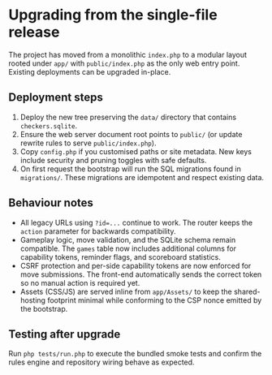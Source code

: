 # Upgrading from the single-file release

The project has moved from a monolithic `index.php` to a modular layout rooted under `app/` with `public/index.php` as the only web entry point. Existing deployments can be upgraded in-place.

## Deployment steps

1. Deploy the new tree preserving the `data/` directory that contains `checkers.sqlite`.
2. Ensure the web server document root points to `public/` (or update rewrite rules to serve `public/index.php`).
3. Copy `config.php` if you customised paths or site metadata. New keys include security and pruning toggles with safe defaults.
4. On first request the bootstrap will run the SQL migrations found in `migrations/`. These migrations are idempotent and respect existing data.

## Behaviour notes

- All legacy URLs using `?id=...` continue to work. The router keeps the `action` parameter for backwards compatibility.
- Gameplay logic, move validation, and the SQLite schema remain compatible. The `games` table now includes additional columns for capability tokens, reminder flags, and scoreboard statistics.
- CSRF protection and per-side capability tokens are now enforced for move submissions. The front-end automatically sends the correct token so no manual action is required yet.
- Assets (CSS/JS) are served inline from `app/Assets/` to keep the shared-hosting footprint minimal while conforming to the CSP nonce emitted by the bootstrap.

## Testing after upgrade

Run `php tests/run.php` to execute the bundled smoke tests and confirm the rules engine and repository wiring behave as expected.

